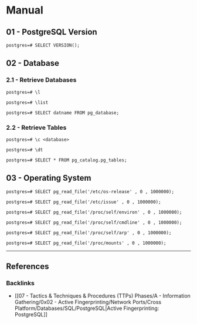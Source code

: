 # Manual

## 01 - PostgreSQL Version

```
postgres=# SELECT VERSION();
```

## 02 - Database

### 2.1 - Retrieve Databases

```
postgres=# \l

postgres=# \list

postgres=# SELECT datname FROM pg_database;
```

### 2.2 - Retrieve Tables

```
postgres=# \c <database>

postgres=# \dt

postgres=# SELECT * FROM pg_catalog.pg_tables;
```

## 03 - Operating System

```
postgres=# SELECT pg_read_file('/etc/os-release' , 0 , 1000000);

postgres=# SELECT pg_read_file('/etc/issue' , 0 , 1000000);
```


```
postgres=# SELECT pg_read_file('/proc/self/environ' , 0 , 1000000);
```

```
postgres=# SELECT pg_read_file('/proc/self/cmdline' , 0 , 1000000);
```

```
postgres=# SELECT pg_read_file('/proc/self/arp' , 0 , 1000000);
```

```
postgres=# SELECT pg_read_file('/proc/mounts' , 0 , 1000000);
```

---
## References

### Backlinks

- [[07 - Tactics & Techniques & Procedures (TTPs) Phases/A - Information Gathering/0x02 - Active Fingerprinting/Network Ports/Cross Platform/Databases/SQL/PostgreSQL|Active Fingerprinting: PostgreSQL]]